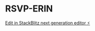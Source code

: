 # RSVP-ERIN

[Edit in StackBlitz next generation editor ⚡️](https://stackblitz.com/~/github.com/tredtred/RSVP-ERIN)